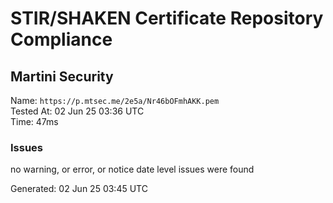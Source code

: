 # STIR/SHAKEN Certificate Repository Compliance

## Martini Security

Name: `https://p.mtsec.me/2e5a/Nr46bOFmhAKK.pem`\
Tested At: 02 Jun 25 03:36 UTC\
Time: 47ms

### Issues

no warning, or error, or notice date level issues were found

Generated: 02 Jun 25 03:45 UTC